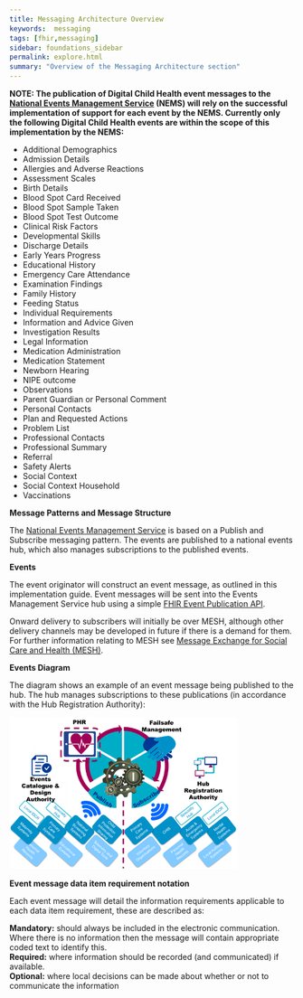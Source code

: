 ```yaml
---
title: Messaging Architecture Overview
keywords:  messaging
tags: [fhir,messaging]
sidebar: foundations_sidebar
permalink: explore.html
summary: "Overview of the Messaging Architecture section"
---
```


**NOTE: The publication of Digital Child Health event messages to the [National Events Management Service](http://developer.nhs.uk/apis/ems-beta) (NEMS) will rely on the successful implementation of support for each event by the NEMS. Currently only the following Digital Child Health events are within the scope of this implementation by the NEMS:**

- Additional Demographics
- Admission Details
- Allergies and Adverse Reactions
- Assessment Scales
- Birth Details
- Blood Spot Card Received
- Blood Spot Sample Taken
- Blood Spot Test Outcome
- Clinical Risk Factors
- Developmental Skills
- Discharge Details
- Early Years Progress
- Educational History
- Emergency Care Attendance
- Examination Findings
- Family History
- Feeding Status
- Individual Requirements
- Information and Advice Given
- Investigation Results
- Legal Information
- Medication Administration
- Medication Statement
- Newborn Hearing
- NIPE outcome
- Observations
- Parent Guardian or Personal Comment 
- Personal Contacts
- Plan and Requested Actions
- Problem List
- Professional Contacts
- Professional Summary
- Referral
- Safety Alerts
- Social Context
- Social Context Household
- Vaccinations

**Message Patterns and Message Structure**

The [National Events Management Service](http://developer.nhs.uk/apis/ems-beta) is based on a Publish and Subscribe messaging pattern. The events are published to a national events hub, which also manages subscriptions to the published events.

**Events**

The event originator will construct an event message, as outlined in this implementation guide. Event messages will be sent into the Events Management Service hub using a simple [FHIR Event Publication API](http://developer.nhs.uk/apis/ems-beta/publication_publish.html).

Onward delivery to subscribers will initially be over MESH, although other delivery channels may be developed in future if there is a demand for them. For further information relating to MESH see [Message Exchange for Social Care and Health (MESH)](https://digital.nhs.uk/message-exchange-social-care-health).

**Events Diagram**

The diagram shows an example of an event message being published to the hub. The hub manages subscriptions to these publications (in accordance with the Hub Registration Authority):

<img src="images/overview/Events.png" style="width:80%;max-width: 80%;">

**Event message data item requirement notation**

Each event message will detail the information requirements applicable to each data item requirement, these are described as: 

**Mandatory:** should always be included in the electronic communication. Where there is no information then the message will contain appropriate coded text to identify this.   
**Required:** where information should be recorded (and communicated) if available.           
**Optional:** where local decisions can be made about whether or not to communicate the information 
